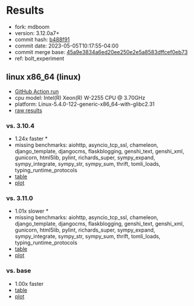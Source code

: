 # Results

- fork: mdboom
- version: 3.12.0a7+
- commit hash: [b488f91](https://github.com/mdboom/cpython/commit/b488f91)
- commit date: 2023-05-05T10:17:55-04:00
- commit merge base: [45a9e3834a6ed20ee250e2e5a8583dffcef0eb73](https://github.com/mdboom/cpython/commit/45a9e3834a6ed20ee250e2e5a8583dffcef0eb73)
- ref: bolt_experiment

## linux x86_64 (linux)

- [GitHub Action run](https://github.com/faster-cpython/benchmarking/actions/runs/4897599938)
- cpu model: Intel(R) Xeon(R) W-2255 CPU @ 3.70GHz
- platform: Linux-5.4.0-122-generic-x86_64-with-glibc2.31
- [raw results](bm-20230505-linux-x86_64-mdboom-bolt_experiment-3.12.0a7%2B-b488f91.json)

### vs. 3.10.4

- 1.24x faster \*
- missing benchmarks: aiohttp, asyncio_tcp_ssl, chameleon, django_template, djangocms, flaskblogging, genshi_text, genshi_xml, gunicorn, html5lib, pylint, richards_super, sympy_expand, sympy_integrate, sympy_str, sympy_sum, thrift, tomli_loads, typing_runtime_protocols
- [table](bm-20230505-linux-x86_64-mdboom-bolt_experiment-3.12.0a7%2B-b488f91-vs-3.10.4.md)
- [plot](bm-20230505-linux-x86_64-mdboom-bolt_experiment-3.12.0a7%2B-b488f91-vs-3.10.4.png)

### vs. 3.11.0

- 1.01x slower \*
- missing benchmarks: aiohttp, asyncio_tcp_ssl, chameleon, django_template, djangocms, flaskblogging, genshi_text, genshi_xml, gunicorn, html5lib, pylint, richards_super, sympy_expand, sympy_integrate, sympy_str, sympy_sum, thrift, tomli_loads, typing_runtime_protocols
- [table](bm-20230505-linux-x86_64-mdboom-bolt_experiment-3.12.0a7%2B-b488f91-vs-3.11.0.md)
- [plot](bm-20230505-linux-x86_64-mdboom-bolt_experiment-3.12.0a7%2B-b488f91-vs-3.11.0.png)

### vs. base

- 1.00x faster
- [table](bm-20230505-linux-x86_64-mdboom-bolt_experiment-3.12.0a7%2B-b488f91-vs-base.md)
- [plot](bm-20230505-linux-x86_64-mdboom-bolt_experiment-3.12.0a7%2B-b488f91-vs-base.png)

